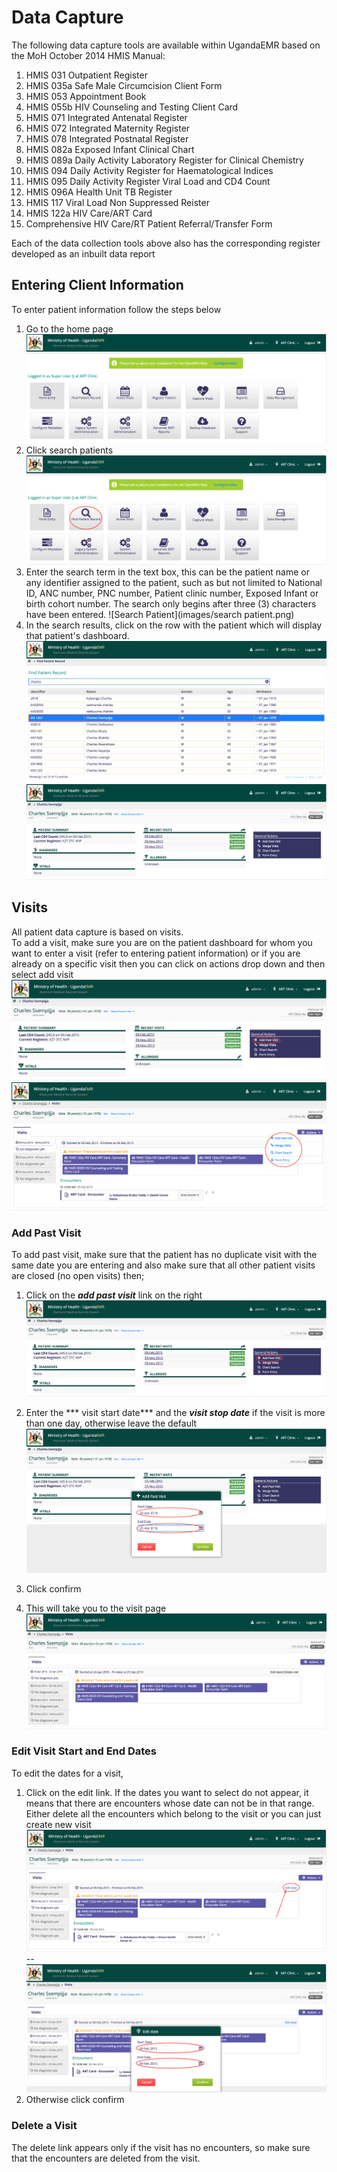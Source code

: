 # Data Capture 
The following data capture tools are available within UgandaEMR based on the MoH October 2014 HMIS Manual: 

1. HMIS 031 Outpatient Register
2. HMIS 035a Safe Male Circumcision Client Form 
3. HMIS 053 Appointment Book 
4. HMIS 055b HIV Counseling and Testing Client Card
5. HMIS 071 Integrated Antenatal Register 
6. HMIS 072 Integrated Maternity Register 
7. HMIS 078 Integrated Postnatal Register 
8. HMIS 082a Exposed Infant Clinical Chart 
9. HMIS 089a Daily Activity Laboratory Register for Clinical Chemistry
10. HMIS 094 Daily Activity Register for Haematological Indices
11. HMIS 095 Daily Activity Register Viral Load and CD4 Count
12. HMIS 096A Health Unit TB Register 
13. HMIS 117 Viral Load Non Suppressed Reister
14. HMIS 122a HIV Care/ART Card 
15. Comprehensive HIV Care/RT Patient Referral/Transfer Form

Each of the data collection tools above also has the corresponding register developed as an inbuilt data report 

## Entering Client Information
To enter patient information follow the steps below 

1. Go to the home page 
![Home](images/home_screen.png)
2. Click search patients
![Find Patient Screen](images/home_screen_find_patient_marked.png)
3. Enter the search term in the text box, this can be the patient name or any identifier assigned to the patient, such as but not limited to National ID, ANC number, PNC number, Patient clinic number, Exposed Infant or birth cohort number. The search only begins after three (3) characters have been entered.
![Search Patient](images/search patient.png)
4. In the search results, click on the row with the patient which will display that patient's dashboard.
![Found Patient](images/found_patient.png)
![Patient Dashboard](images/patient_dashboard.png)

## Visits
All patient data capture is based on visits.  
To add a visit, make sure you are on the patient dashboard for whom you want to enter a visit (refer to entering patient information) or if you are already on a specific visit then you can click on actions drop down and then select add visit
![Add visit when in patient dashboard](images/add_past_visit.png)
![Add visit when another visit is active](images/new_visit_when_another_visit_is_active.png)

### Add Past Visit
To add past visit, make sure that the patient has no duplicate visit with the same date you are entering and also make sure that all other patient visits are closed (no open visits) then;
1. Click on the ***add past visit*** link on the right
![Add past visit](images/add_past_visit.png)

2. Enter the *** visit start date*** and the ***visit stop date*** if the visit is more than one day, otherwise leave the default
![Enter start and end dates for new patient](images/enter_start_and_end_date_for_new_past_visit.png)
3. Click confirm
4. This will take you to the visit page
![Screen after adding new visit](images/screen_after_adding_new_visit.png)

### Edit Visit Start and End Dates
To edit the dates for a visit,
1. Click on the edit link.
If the dates you want to select do not appear, it means that there are encounters whose date can not be in that range.  
Either delete all the encounters which belong to the visit or you can just create new visit
![Edit visit](images/edit_visit.png)
--
![Edit visit with new dates](images/edit_visit_new_dates.png)
2. Otherwise click confirm

### Delete a Visit
The delete link appears only if the visit has no encounters, so make sure that the encounters are deleted from the visit.
